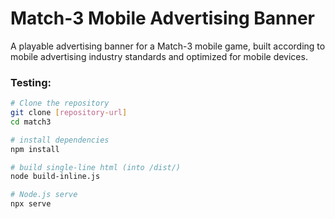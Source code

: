# Match-3 Mobile Advertising Banner

A playable advertising banner for a Match-3 mobile game, built according to mobile advertising industry standards and optimized for mobile devices.

### Testing:
```bash
# Clone the repository
git clone [repository-url]
cd match3

# install dependencies
npm install

# build single-line html (into /dist/)
node build-inline.js

# Node.js serve
npx serve
